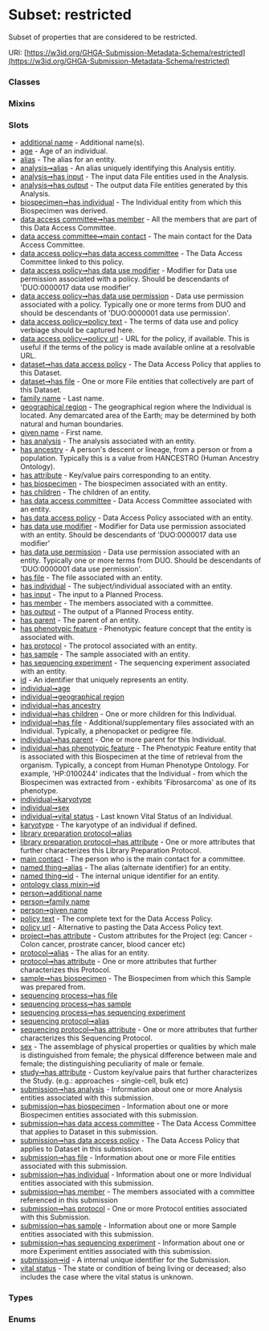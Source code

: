 
# Subset: restricted


Subset of properties that are considered to be restricted.

URI: [https://w3id.org/GHGA-Submission-Metadata-Schema/restricted](https://w3id.org/GHGA-Submission-Metadata-Schema/restricted)


### Classes


### Mixins


### Slots

 * [additional name](additional_name.md) - Additional name(s).
 * [age](age.md) - Age of an individual.
 * [alias](alias.md) - The alias for an entity.
 * [analysis➞alias](analysis_alias.md) - An alias uniquely identifying this Analysis entitiy.
 * [analysis➞has input](analysis_has_input.md) - The input data File entities used in the Analysis.
 * [analysis➞has output](analysis_has_output.md) - The output data File entities generated by this Analysis.
 * [biospecimen➞has individual](biospecimen_has_individual.md) - The Individual entity from which this Biospecimen was derived.
 * [data access committee➞has member](data_access_committee_has_member.md) - All the members that are part of this Data Access Committee.
 * [data access committee➞main contact](data_access_committee_main_contact.md) - The main contact for the Data Access Committee.
 * [data access policy➞has data access committee](data_access_policy_has_data_access_committee.md) - The Data Access Committee linked to this policy.
 * [data access policy➞has data use modifier](data_access_policy_has_data_use_modifier.md) - Modifier for Data use permission associated with a policy. Should be descendants of 'DUO:0000017 data use modifier'
 * [data access policy➞has data use permission](data_access_policy_has_data_use_permission.md) - Data use permission associated with a policy. Typically one or more terms from DUO and should be descendants of 'DUO:0000001 data use permission'.
 * [data access policy➞policy text](data_access_policy_policy_text.md) - The terms of data use and policy verbiage should be captured here.
 * [data access policy➞policy url](data_access_policy_policy_url.md) - URL for the policy, if available. This is useful if the terms of the policy is made available online at a resolvable URL.
 * [dataset➞has data access policy](dataset_has_data_access_policy.md) - The Data Access Policy that applies to this Dataset.
 * [dataset➞has file](dataset_has_file.md) - One or more File entities that collectively are part of this Dataset.
 * [family name](family_name.md) - Last name.
 * [geographical region](geographical_region.md) - The geographical region where the Individual is located. Any demarcated area of the Earth; may be determined by both natural and human boundaries.
 * [given name](given_name.md) - First name.
 * [has analysis](has_analysis.md) - The analysis associated with an entity.
 * [has ancestry](has_ancestry.md) - A person's descent or lineage, from a person or from a population. Typically this is a value from HANCESTRO (Human Ancestry Ontology).
 * [has attribute](has_attribute.md) - Key/value pairs corresponding to an entity.
 * [has biospecimen](has_biospecimen.md) - The biospecimen associated with an entity.
 * [has children](has_children.md) - The children of an entity.
 * [has data access committee](has_data_access_committee.md) - Data Access Committee associated with an entity.
 * [has data access policy](has_data_access_policy.md) - Data Access Policy associated with an entity.
 * [has data use modifier](has_data_use_modifier.md) - Modifier for Data use permission associated with an entity. Should be descendants of 'DUO:0000017 data use modifier'
 * [has data use permission](has_data_use_permission.md) - Data use permission associated with an entity. Typically one or more terms from DUO. Should be descendants of 'DUO:0000001 data use permission'.
 * [has file](has_file.md) - The file associated with an entity.
 * [has individual](has_individual.md) - The subject/individual associated with an entity.
 * [has input](has_input.md) - The input to a Planned Process.
 * [has member](has_member.md) - The members associated with a committee.
 * [has output](has_output.md) - The output of a Planned Process entity.
 * [has parent](has_parent.md) - The parent of an entity.
 * [has phenotypic feature](has_phenotypic_feature.md) - Phenotypic feature concept that the entity is associated with.
 * [has protocol](has_protocol.md) - The protocol associated with an entity.
 * [has sample](has_sample.md) - The sample associated with an entity.
 * [has sequencing experiment](has_sequencing_experiment.md) - The sequencing experiment associated with an entity.
 * [id](id.md) - An identifier that uniquely represents an entity.
 * [individual➞age](individual_age.md)
 * [individual➞geographical region](individual_geographical_region.md)
 * [individual➞has ancestry](individual_has_ancestry.md)
 * [individual➞has children](individual_has_children.md) - One or more children for this Individual.
 * [individual➞has file](individual_has_file.md) - Additional/supplementary files associated with an Individual. Typically, a phenopacket or pedigree file.
 * [individual➞has parent](individual_has_parent.md) - One or more parent for this Individual.
 * [individual➞has phenotypic feature](individual_has_phenotypic_feature.md) - The Phenotypic Feature entity that is associated with this Biospecimen at the time of retrieval from the organism. Typically, a concept from Human Phenotype Ontology. For example, 'HP:0100244' indicates that the Individual - from which the Biospecimen was extracted from - exhibits 'Fibrosarcoma' as one of its phenotype.
 * [individual➞karyotype](individual_karyotype.md)
 * [individual➞sex](individual_sex.md)
 * [individual➞vital status](individual_vital_status.md) - Last known Vital Status of an Individual.
 * [karyotype](karyotype.md) - The karyotype of an individual if defined.
 * [library preparation protocol➞alias](library_preparation_protocol_alias.md)
 * [library preparation protocol➞has attribute](library_preparation_protocol_has_attribute.md) - One or more attributes that further characterizes this Library Preparation Protocol.
 * [main contact](main_contact.md) - The person who is the main contact for a committee.
 * [named thing➞alias](named_thing_alias.md) - The alias (alternate identifier) for an entity.
 * [named thing➞id](named_thing_id.md) - The internal unique identifier for an entity.
 * [ontology class mixin➞id](ontology_class_mixin_id.md)
 * [person➞additional name](person_additional_name.md)
 * [person➞family name](person_family_name.md)
 * [person➞given name](person_given_name.md)
 * [policy text](policy_text.md) - The complete text for the Data Access Policy.
 * [policy url](policy_url.md) - Alternative to pasting the Data Access Policy text.
 * [project➞has attribute](project_has_attribute.md) - Custom attributes for the Project  (eg: Cancer - Colon cancer, prostrate cancer, blood cancer etc)
 * [protocol➞alias](protocol_alias.md) - The alias for an entity.
 * [protocol➞has attribute](protocol_has_attribute.md) - One or more attributes that further characterizes this Protocol.
 * [sample➞has biospecimen](sample_has_biospecimen.md) - The Biospecimen from which this Sample was prepared from.
 * [sequencing process➞has file](sequencing_process_has_file.md)
 * [sequencing process➞has sample](sequencing_process_has_sample.md)
 * [sequencing process➞has sequencing experiment](sequencing_process_has_sequencing_experiment.md)
 * [sequencing protocol➞alias](sequencing_protocol_alias.md)
 * [sequencing protocol➞has attribute](sequencing_protocol_has_attribute.md) - One or more attributes that further characterizes this Sequencing Protocol.
 * [sex](sex.md) - The assemblage of physical properties or qualities by which male is distinguished from female; the physical difference between male and female; the distinguishing peculiarity of male or female.
 * [study➞has attribute](study_has_attribute.md) - Custom key/value pairs that further characterizes the Study. (e.g.: approaches - single-cell, bulk etc)
 * [submission➞has analysis](submission_has_analysis.md) - Information about one or more Analysis entities associated with this submission.
 * [submission➞has biospecimen](submission_has_biospecimen.md) - Information about one or more Biospecimen entities associated with this submission.
 * [submission➞has data access committee](submission_has_data_access_committee.md) - The Data Access Committee that applies to Dataset in this submission.
 * [submission➞has data access policy](submission_has_data_access_policy.md) - The Data Access Policy that applies to Dataset in this submission.
 * [submission➞has file](submission_has_file.md) - Information about one or more File entities associated with this submission.
 * [submission➞has individual](submission_has_individual.md) - Information about one or more Individual entities associated with this submission.
 * [submission➞has member](submission_has_member.md) - The members associated with a committee referenced in this submission
 * [submission➞has protocol](submission_has_protocol.md) - One or more Protocol entities associated with this Submission.
 * [submission➞has sample](submission_has_sample.md) - Information about one or more Sample entities associated with this submission.
 * [submission➞has sequencing experiment](submission_has_sequencing_experiment.md) - Information about one or more Experiment entities associated with this submission.
 * [submission➞id](submission_id.md) - A internal unique identifier for the Submission.
 * [vital status](vital_status.md) - The state or condition of being living or deceased; also includes the case where the vital status is unknown.

### Types


### Enums

